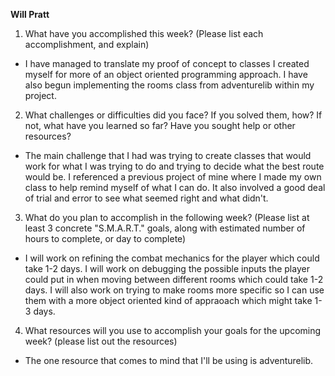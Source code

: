 **Will Pratt**
1. What have you accomplished this week? (Please list each accomplishment, and explain)
* I have managed to translate my proof of concept to classes I created myself for more of an object oriented programming approach. I have also begun implementing the rooms class from adventurelib within my project.
2. What challenges or difficulties did you face? If you solved them, how? If not, what have you learned so far? Have you sought help or other resources?
* The main challenge that I had was trying to create classes that would work for what I was trying to do and trying to decide what the best route would be. I referenced a previous project of mine where I made my own class to help remind myself of what I can do. It also involved a good deal of trial and error to see what seemed right and what didn't.
3. What do you plan to accomplish in the following week? (Please list at least 3 concrete "S.M.A.R.T." goals, along with estimated number of hours to complete, or day to complete)
* I will work on refining the combat mechanics for the player which could take 1-2 days. I will work on debugging the possible inputs the player could put in when moving between different rooms which could take 1-2 days. I will also work on trying to make rooms more specific so I can use them with a more object oriented kind of appraoach which might take 1-3 days.
4. What resources will you use to accomplish your goals for the upcoming week? (please list out the resources)
* The one resource that comes to mind that I'll be using is adventurelib.
